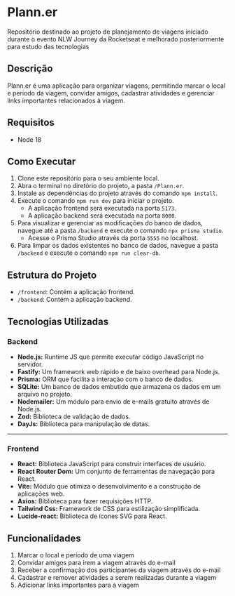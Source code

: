 # Plann.er
Repositório destinado ao projeto de planejamento de viagens iniciado durante o evento NLW Journey  da Rocketseat e melhorado posteriormente para estudo das tecnologias

## Descrição

Plann.er é uma aplicação para organizar viagens, permitindo marcar o local e período da viagem, convidar amigos, cadastrar atividades e gerenciar links importantes relacionados à viagem.

## Requisitos

- Node 18

## Como Executar

1. Clone este repositório para o seu ambiente local.
2. Abra o terminal no diretório do projeto, a pasta `/Plann.er`.
3. Instale as dependências do projeto através do comando `npm install`.
4. Execute o comando  `npm run dev` para iniciar o projeto.
    - A aplicação frontend será executada na porta `5173`.
    - A aplicação backend será executada na porta `8080`.
5. Para visualizar e gerenciar as modificações do banco de dados, navegue até a pasta `/backend` e execute o comando `npx prisma studio`.
    - Acesse o Prisma Studio através da porta `5555` no localhost.
6. Para limpar os dados existentes no banco de dados, navegue a pasta `/backend` e execute o comando `npm run clear-db`.

## Estrutura do Projeto

- `/frontend`: Contém a aplicação frontend.
- `/backend`: Contém a aplicação backend.

## Tecnologias Utilizadas
### Backend
- **Node.js:** Runtime JS que permite executar código JavaScript no servidor.
- **Fastify:** Um framework web rápido e de baixo overhead para Node.js.
- **Prisma:** ORM que facilita a interação com o banco de dados.
- **SQLite:** Um banco de dados embutido que armazena os dados em um arquivo no projeto.
- **Nodemailer:** Um módulo para envio de e-mails gratuito através de Node.js.
- **Zod:** Biblioteca de validação de dados.
- **DayJs:** Biblioteca para manipulação de datas.

<hr>

### Frontend
- **React:** Biblioteca JavaScript para construir interfaces de usuário.
- **React Router Dom:** Um conjunto de ferramentas de navegação para React.
- **Vite:** Módulo que otimiza o desenvolvimento e a construção de aplicações web.
- **Axios:** Biblioteca para fazer requisições HTTP.
- **Tailwind Css:** Framework de CSS para estilização simplificada.
- **Lucide-react:** Biblioteca de ícones SVG para React.

## Funcionalidades

1. Marcar o local e período de uma viagem
2. Convidar amigos para irem a viagem através do e-mail
3. Receber a confirmação dos participantes da viagem através do e-mail
4. Cadastrar e remover atividades a serem realizadas durante a viagem
5. Adicionar links importantes para a viagem
